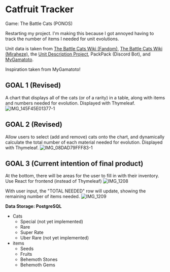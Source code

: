 # Catfruit Tracker

Game: The Battle Cats (PONOS)

Restarting my project. I'm making this because I got annoyed having to track the number of items I needed for unit evolutions.

Unit data is taken from [The Battle Cats Wiki (Fandom)](https://battle-cats.fandom.com/wiki/Battle_Cats_Wiki), [The Battle Cats Wiki (Miraheze)](https://battlecats.miraheze.org/wiki/Battle_Cats_Wiki), the [Unit Description Project](https://thanksfeanor.pythonanywhere.com/UDP), PackPack (Discord Bot), and [MyGamatoto](https://mygamatoto.com/).

Inspiration taken from MyGamatoto!

## GOAL 1 (Revised)
A chart that displays all of the cats (or of a rarity) in a table, along with items and numbers needed for evolution.
Displayed with Thymeleaf.
![IMG_145F45E01377-1](https://github.com/user-attachments/assets/58ff973f-0146-4fbd-8fd6-2738a1537dec)

## GOAL 2 (Revised)
Allow users to select (add and remove) cats onto the chart, and dynamically calculate the total number of each material needed for evolution.
Displayed with Thymeleaf.
![IMG_08DAD79FFF83-1](https://github.com/user-attachments/assets/9cf913e7-099c-469b-8de9-966487baeb9a)

## GOAL 3 (Current intention of final product)
At the bottom, there will be areas for the user to fill in with their inventory.
Use React for frontend (instead of Thymeleaf)
![IMG_1208](https://github.com/user-attachments/assets/b0cef434-fb2b-406e-98d2-1222193569fe)

With user input, the "TOTAL NEEDED" row will update, showing the remaining number of items needed.
![IMG_1209](https://github.com/user-attachments/assets/ce3541b8-0b62-4d8b-82ba-d6624746267c)


**Data Storage: PostgreSQL**
- Cats
  - Special (not yet implemented)
  - Rare
  - Super Rate
  - Uber Rare (not yet implemented)
- items
  - Seeds
  - Fruits
  - Behemoth Stones
  - Behemoth Gems
